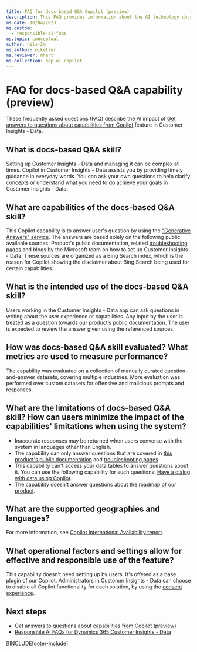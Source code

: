```yaml
---
title: FAQ for docs-based Q&A Copilot (preview)
description: This FAQ provides information about the AI technology docs-based Q&A skill used in Customer Insights - Data, along with key considerations and details about how the capability is used, how it was tested and evaluated, and any specific limitations.
ms.date: 10/04/2023
ms.custom:
  - responsible-ai-faqs
ms.topic: conceptual
author: nils-2m
ms.author: nikeller
ms.reviewer: mhart
ms.collection: bap-ai-copilot 
---
```


# FAQ for docs-based Q&A capability (preview)

These frequently asked questions (FAQ) describe the AI impact of [Get answers to questions about capabilities from Copilot](help-pane-copilot.md) feature in Customer Insights - Data.

## What is docs-based Q&A skill?

Setting up Customer Insights - Data and managing it can be complex at times. Copilot in Customer Insights - Data assists you by providing timely guidance in everyday words. You can ask your own questions to help clarify concepts or understand what you need to do achieve your goals in Customer Insights - Data.

## What are capabilities of the docs-based Q&A skill?

This Copilot capability is to answer user's question by using the ["Generative Answers" service](/power-virtual-agents/nlu-boost-conversations#ai-response-generation-training-model-and-usage-notes). The answers are based solely on the following public available sources: Product's public documentation, related [troubleshooting pages](/troubleshoot/dynamics-365/customer-insights/welcome-customer-insights) and blogs by the Microsoft team on how to set up Customer Insights - Data. These sources are organized as a Bing Search index, which is the reason for Copilot showing the disclaimer about Bing Search being used for certain capabilities.

## What is the intended use of the docs-based Q&A skill?

Users working in the Customer Insights - Data app can ask questions in writing about the user experience or capabilities. Any input by the user is treated as a question towards our product’s public documentation. The user is expected to review the answer given using the referenced sources.

## How was docs-based Q&A skill evaluated? What metrics are used to measure performance?

The capability was evaluated on a collection of manually curated question-and-answer datasets, covering multiple industries.
More evaluation was performed over custom datasets for offensive and malicious prompts and responses.

## What are the limitations of docs-based Q&A skill? How can users minimize the impact of the capabilities' limitations when using the system?

- Inaccurate responses may be returned when users converse with the system in languages other than English.
- The capability can only answer questions that are covered in [this product's public documentation](overview.md) and [troubleshooting pages](/troubleshoot/dynamics-365/customer-insights/welcome-customer-insights).
- This capability can't access your data tables to answer questions about it. You can use the following capability for such questions: [Have a dialog with data using Copilot](dialog-with-data.md).
- The capability doesn't answer questions about the [roadmap of our product](https://releaseplans.microsoft.com/).

## What are the supported geographies and languages?

For more information, see [Copilot International Availability report](https://dynamics.microsoft.com/availability-reports/copilotreport/).

## What operational factors and settings allow for effective and responsible use of the feature?

This capability doesn't need setting up by users. It's offered as a base plugin of our Copilot. Administrators in Customer Insights - Data can choose to disable all Copilot functionality for each solution, by using the [consent experience](copilot-global-consent.md).

## Next steps

- [Get answers to questions about capabilities from Copilot (preview)](help-pane-copilot.md)
- [Responsible AI FAQs for Dynamics 365 Customer Insights - Data](responsible-ai-overview.md)

[!INCLUDE[footer-include](./includes/footer-banner.md)]
